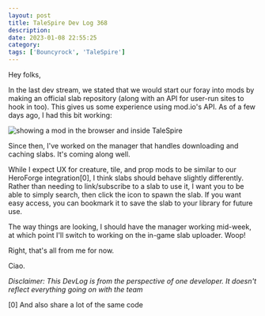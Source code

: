 ```yaml
---
layout: post
title: TaleSpire Dev Log 368
description:
date: 2023-01-08 22:55:25
category:
tags: ['Bouncyrock', 'TaleSpire']
---
```


Hey folks,

In the last dev stream, we stated that we would start our foray into mods by making an official slab repository (along with an API for user-run sites to hook in too). This gives us some experience using mod.io's API. As of a few days ago, I had this bit working:

![showing a mod in the browser and inside TaleSpire](https://imgur.com/RHv1FPt)

Since then, I've worked on the manager that handles downloading and caching slabs. It's coming along well.

While I expect UX for creature, tile, and prop mods to be similar to our HeroForge integration[0], I think slabs should behave slightly differently. Rather than needing to link/subscribe to a slab to use it, I want you to be able to simply search, then click the icon to spawn the slab. If you want easy access, you can bookmark it to save the slab to your library for future use.

The way things are looking, I should have the manager working mid-week, at which point I'll switch to working on the in-game slab uploader. Woop!

Right, that's all from me for now. 

Ciao.


*Disclaimer: This DevLog is from the perspective of one developer. It doesn't reflect everything going on with the team*


[0] And also share a lot of the same code
